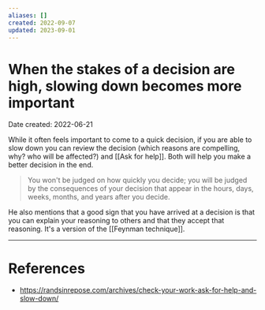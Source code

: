 ```yaml
---
aliases: []
created: 2022-09-07
updated: 2023-09-01
---
```


# When the stakes of a decision are high, slowing down becomes more important
Date created: 2022-06-21

While it often feels important to come to a quick decision, if you are able to slow down you can review the decision (which reasons are compelling, why? who will be affected?) and [[Ask for help]]. Both will help you make a better decision in the end.

> You won't be judged on how quickly you decide; you will be judged by the consequences of your decision that appear in the hours, days, weeks, months, and years after you decide.

He also mentions that a good sign that you have arrived at a decision is that you can explain your reasoning to others and that they accept that reasoning. It's a version of the [[Feynman technique]].

---
# References
* https://randsinrepose.com/archives/check-your-work-ask-for-help-and-slow-down/